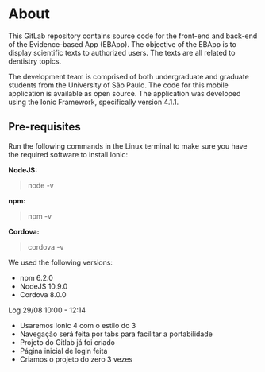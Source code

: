 # About

This GitLab repository contains source code for the front-end and back-end of the Evidence-based App (EBApp). The objective of the EBApp is to display scientific texts to authorized users. The texts are all related to dentistry topics.

The development team is comprised of both undergraduate and graduate students from the University of São Paulo. The code for this mobile application is available as open source. The application was developed using the Ionic Framework, specifically version 4.1.1.

## Pre-requisites

Run the following commands in the Linux terminal to make sure you have the required software to install Ionic:

<b>NodeJS:</b>
> node -v

<b>npm:</b>
> npm -v

<b>Cordova:</b>
> cordova -v

We used the following versions:

- npm 6.2.0
- NodeJS 10.9.0
- Cordova 8.0.0

Log 29/08 10:00 - 12:14
 - Usaremos Ionic 4 com o estilo do 3
 - Navegação será feita por tabs para facilitar a portabilidade
 - Projeto do Gitlab já foi criado
 - Página inicial de login feita
 - Criamos o projeto do zero 3 vezes
